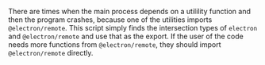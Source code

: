 There are times when the main process depends on a utilility function and then the program crashes, because one of the
utilities imports `@electron/remote`. This script simply finds the intersection types of `electron` and
`@electron/remote` and use that as the export. If the user of the code needs more functions from `@electron/remote`,
they should import `@electron/remote` directly.
